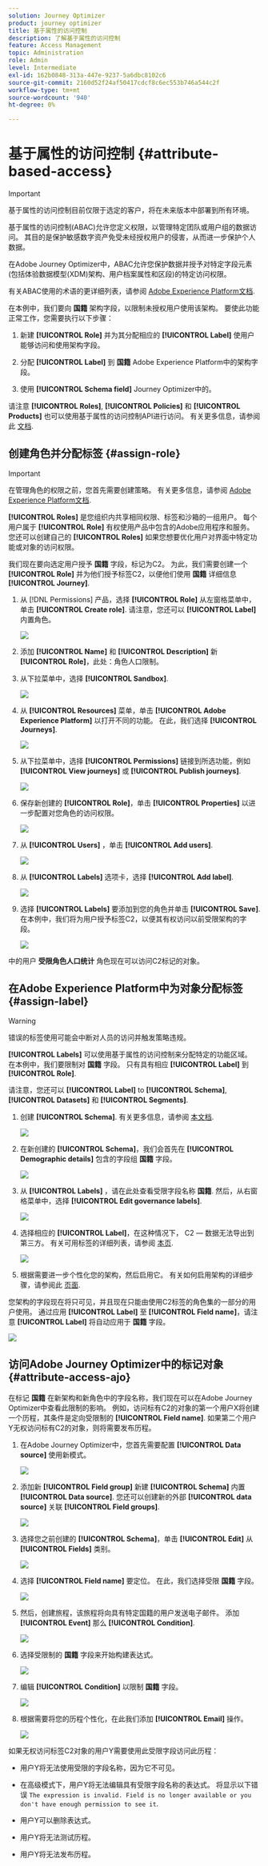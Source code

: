 ```yaml
---
solution: Journey Optimizer
product: journey optimizer
title: 基于属性的访问控制
description: 了解基于属性的访问控制
feature: Access Management
topic: Administration
role: Admin
level: Intermediate
exl-id: 162b0848-313a-447e-9237-5a6dbc8102c6
source-git-commit: 2160d52f24af50417cdcf8c6ec553b746a544c2f
workflow-type: tm+mt
source-wordcount: '940'
ht-degree: 0%

---
```


# 基于属性的访问控制 {#attribute-based-access}

>[!IMPORTANT]
>
>基于属性的访问控制目前仅限于选定的客户，将在未来版本中部署到所有环境。

基于属性的访问控制(ABAC)允许您定义权限，以管理特定团队或用户组的数据访问。 其目的是保护敏感数字资产免受未经授权用户的侵害，从而进一步保护个人数据。

在Adobe Journey Optimizer中，ABAC允许您保护数据并授予对特定字段元素(包括体验数据模型(XDM)架构、用户档案属性和区段)的特定访问权限。

有关ABAC使用的术语的更详细列表，请参阅 [Adobe Experience Platform文档](https://experienceleague.adobe.com/docs/experience-platform/access-control/abac/overview.html).

在本例中，我们要向 **国籍** 架构字段，以限制未授权用户使用该架构。 要使此功能正常工作，您需要执行以下步骤：

1. 新建  **[!UICONTROL Role]** 并为其分配相应的  **[!UICONTROL Label]** 使用户能够访问和使用架构字段。

1. 分配  **[!UICONTROL Label]** 到 **国籍** Adobe Experience Platform中的架构字段。

1. 使用  **[!UICONTROL Schema field]** Journey Optimizer中的。

请注意 **[!UICONTROL Roles]**, **[!UICONTROL Policies]** 和 **[!UICONTROL Products]** 也可以使用基于属性的访问控制API进行访问。 有关更多信息，请参阅此 [文档](https://experienceleague.adobe.com/docs/experience-platform/access-control/abac/abac-api/overview.html).

## 创建角色并分配标签 {#assign-role}

>[!IMPORTANT]
>
>在管理角色的权限之前，您首先需要创建策略。 有关更多信息，请参阅 [Adobe Experience Platform文档](https://experienceleague.adobe.com/docs/experience-platform/access-control/abac/permissions-ui/policies.html).

**[!UICONTROL Roles]** 是您组织内共享相同权限、标签和沙箱的一组用户。 每个用户属于 **[!UICONTROL Role]** 有权使用产品中包含的Adobe应用程序和服务。
您还可以创建自己的 **[!UICONTROL Roles]** 如果您想要优化用户对界面中特定功能或对象的访问权限。

我们现在要向选定用户授予 **国籍** 字段，标记为C2。 为此，我们需要创建一个 **[!UICONTROL Role]** 并为他们授予标签C2，以便他们使用 **国籍** 详细信息 **[!UICONTROL Journey]**.

1. 从 [!DNL Permissions] 产品，选择 **[!UICONTROL Role]** 从左窗格菜单中，单击 **[!UICONTROL Create role]**. 请注意，您还可以 **[!UICONTROL Label]** 内置角色。

   ![](assets/role_1.png)

1. 添加 **[!UICONTROL Name]** 和 **[!UICONTROL Description]** 新 **[!UICONTROL Role]**，此处：角色人口限制。

1. 从下拉菜单中，选择 **[!UICONTROL Sandbox]**.

   ![](assets/role_2.png)

1. 从 **[!UICONTROL Resources]** 菜单，单击 **[!UICONTROL Adobe Experience Platform]** 以打开不同的功能。 在此，我们选择 **[!UICONTROL Journeys]**.

   ![](assets/role_3.png)

1. 从下拉菜单中，选择 **[!UICONTROL Permissions]** 链接到所选功能，例如 **[!UICONTROL View journeys]** 或 **[!UICONTROL Publish journeys]**.

   ![](assets/role_6.png)

1. 保存新创建的 **[!UICONTROL Role]**，单击 **[!UICONTROL Properties]** 以进一步配置对您角色的访问权限。

   ![](assets/role_7.png)

1. 从 **[!UICONTROL Users]** ，单击 **[!UICONTROL Add users]**.

   ![](assets/role_8.png)

1. 从 **[!UICONTROL Labels]** 选项卡，选择 **[!UICONTROL Add label]**.

   ![](assets/role_9.png)

1. 选择 **[!UICONTROL Labels]** 要添加到您的角色并单击 **[!UICONTROL Save]**. 在本例中，我们将为用户授予标签C2，以便其有权访问以前受限架构的字段。

   ![](assets/role_4.png)

中的用户 **受限角色人口统计** 角色现在可以访问C2标记的对象。

## 在Adobe Experience Platform中为对象分配标签 {#assign-label}

>[!WARNING]
>
>错误的标签使用可能会中断对人员的访问并触发策略违规。

**[!UICONTROL Labels]** 可以使用基于属性的访问控制来分配特定的功能区域。
在本例中，我们要限制对 **国籍** 字段。 只有具有相应 **[!UICONTROL Label]** 到  **[!UICONTROL Role]**.

请注意，您还可以  **[!UICONTROL Label]** to  **[!UICONTROL Schema]**,  **[!UICONTROL Datasets]** 和  **[!UICONTROL Segments]**.

1. 创建 **[!UICONTROL Schema]**. 有关更多信息，请参阅 [本文档](https://experienceleague.adobe.com/docs/experience-platform/xdm/schema/composition.html?lang=en).

   ![](assets/label_1.png)

1. 在新创建的 **[!UICONTROL Schema]**，我们会首先在 **[!UICONTROL Demographic details]** 包含的字段组 **国籍** 字段。

   ![](assets/label_2.png)

1. 从 **[!UICONTROL Labels]** ，请在此处查看受限字段名称 **国籍**. 然后，从右窗格菜单中，选择 **[!UICONTROL Edit governance labels]**.

   ![](assets/label_3.png)

1. 选择相应的 **[!UICONTROL Label]**，在这种情况下， C2 — 数据无法导出到第三方。 有关可用标签的详细列表，请参阅 [本页](https://experienceleague.adobe.com/docs/experience-platform/data-governance/labels/reference.html#contract-labels).

   ![](assets/label_4.png)

1. 根据需要进一步个性化您的架构，然后启用它。 有关如何启用架构的详细步骤，请参阅此 [页面](https://experienceleague.adobe.com/docs/experience-platform/xdm/ui/resources/schemas.html#profile).

您架构的字段现在将只可见，并且现在只能由使用C2标签的角色集的一部分的用户使用。
通过应用 **[!UICONTROL Label]** 至 **[!UICONTROL Field name]**，请注意 **[!UICONTROL Label]** 将自动应用于 **国籍** 字段。

![](assets/label_5.png)

## 访问Adobe Journey Optimizer中的标记对象 {#attribute-access-ajo}

在标记 **国籍** 在新架构和新角色中的字段名称，我们现在可以在Adobe Journey Optimizer中查看此限制的影响。
例如，访问标有C2的对象的第一个用户X将创建一个历程，其条件是定向受限制的 **[!UICONTROL Field name]**. 如果第二个用户Y无权访问标有C2的对象，则将需要发布历程。

1. 在Adobe Journey Optimizer中，您首先需要配置 **[!UICONTROL Data source]** 使用新模式。

   ![](assets/journey_1.png)

1. 添加新 **[!UICONTROL Field group]** 新建 **[!UICONTROL Schema]** 内置 **[!UICONTROL Data source]**. 您还可以创建新的外部 **[!UICONTROL data source]** 关联 **[!UICONTROL Field groups]**.

   ![](assets/journey_2.png)

1. 选择您之前创建的 **[!UICONTROL Schema]**，单击 **[!UICONTROL Edit]** 从 **[!UICONTROL Fields]** 类别。

   ![](assets/journey_3.png)

1. 选择 **[!UICONTROL Field name]** 要定位。 在此，我们选择受限 **国籍** 字段。

   ![](assets/journey_4.png)

1. 然后，创建旅程，该旅程将向具有特定国籍的用户发送电子邮件。 添加 **[!UICONTROL Event]** 那么 **[!UICONTROL Condition]**.

   ![](assets/journey_5.png)

1. 选择受限制的 **国籍** 字段来开始构建表达式。

   ![](assets/journey_6.png)

1. 编辑 **[!UICONTROL Condition]** 以限制 **国籍** 字段。

   ![](assets/journey_7.png)

1. 根据需要将您的历程个性化，在此我们添加 **[!UICONTROL Email]** 操作。

   ![](assets/journey_8.png)

如果无权访问标签C2对象的用户Y需要使用此受限字段访问此历程：

* 用户Y将无法使用受限的字段名称，因为它不可见。

* 在高级模式下，用户Y将无法编辑具有受限字段名称的表达式。 将显示以下错误 `The expression is invalid. Field is no longer available or you don't have enough permission to see it`.

* 用户Y可以删除表达式。

* 用户Y将无法测试历程。

* 用户Y将无法发布历程。
